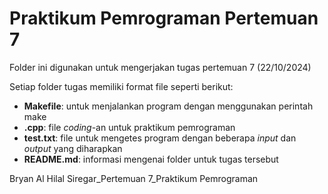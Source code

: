 # Praktikum Pemrograman Pertemuan 7

Folder ini digunakan untuk mengerjakan tugas pertemuan 7 (22/10/2024)

Setiap folder tugas memiliki format file seperti berikut:

- **Makefile**: untuk menjalankan program dengan menggunakan perintah make
- **.cpp**: file _coding_-an untuk praktikum pemrograman
- **test.txt**: file untuk mengetes program dengan beberapa _input_ dan _output_ yang diharapkan
- **README.md**: informasi mengenai folder untuk tugas tersebut

Bryan Al Hilal Siregar_Pertemuan 7_Praktikum Pemrograman